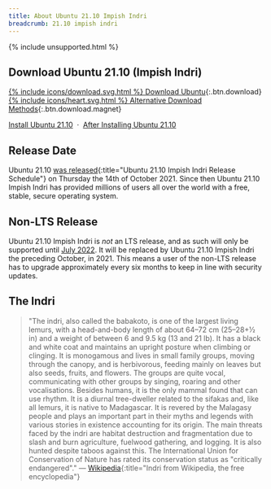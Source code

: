 ```yaml
---
title: About Ubuntu 21.10 Impish Indri
breadcrumb: 21.10 impish indri
---
```


{% include unsupported.html %}

## Download Ubuntu 21.10 (Impish Indri)

[{% include icons/download.svg.html %} Download Ubuntu](https://www.ubuntu.com/download/desktop){:.btn.download} [{% include icons/heart.svg.html %} Alternative Download Methods](https://ubuntu.com/download/alternative-downloads){:.btn.download.magnet}

[Install Ubuntu 21.10](https://howtoubuntu.org/how-to-install-ubuntu-21-10-impish-indri) &nbsp;&middot;&nbsp; [After Installing Ubuntu 21.10](https://howtoubuntu.org/things-to-do-after-installing-ubuntu-21-10-impish-indri)

## Release Date
Ubuntu 21.10 [was released](https://wiki.ubuntu.com/ImpishIndri/ReleaseSchedule){:title="Ubuntu 21.10 Impish Indri Release Schedule"} on Thursday the 14th of October 2021. Since then Ubuntu 21.10 Impish Indri has provided millions of users all over the world with a free, stable, secure operating system.

## Non-LTS Release
Ubuntu 21.10 Impish Indri is _not_ an LTS release, and as such will only be supported until [July 2022](https://wiki.ubuntu.com/Releases). It will be replaced by Ubuntu 21.10 Impish Indri the preceding October, in 2021. This means a user of the non-LTS release has to upgrade approximately every six months to keep in line with security updates.

## The Indri
> "The indri, also called the babakoto, is one of the largest living lemurs, with a head-and-body length of about 64–72 cm (25–28+1⁄2 in) and a weight of between 6 and 9.5 kg (13 and 21 lb). It has a black and white coat and maintains an upright posture when climbing or clinging. It is monogamous and lives in small family groups, moving through the canopy, and is herbivorous, feeding mainly on leaves but also seeds, fruits, and flowers. The groups are quite vocal, communicating with other groups by singing, roaring and other vocalisations. Besides humans, it is the only mammal found that can use rhythm.
> It is a diurnal tree-dweller related to the sifakas and, like all lemurs, it is native to Madagascar. It is revered by the Malagasy people and plays an important part in their myths and legends with various stories in existence accounting for its origin. The main threats faced by the indri are habitat destruction and fragmentation due to slash and burn agriculture, fuelwood gathering, and logging. It is also hunted despite taboos against this. The International Union for Conservation of Nature has rated its conservation status as "critically endangered"."
— [Wikipedia](https://en.wikipedia.org/wiki/Indri){:title="Indri from Wikipedia, the free encyclopedia"}
